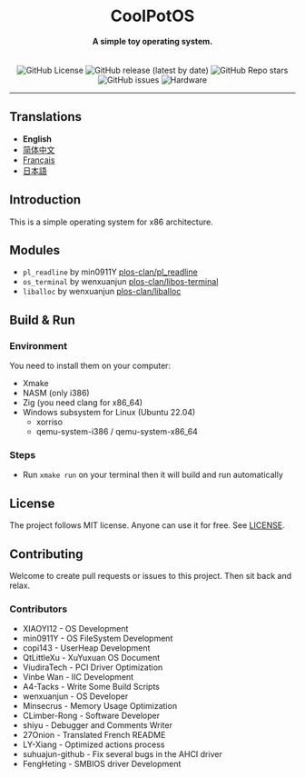 <br>
<br>

<h1 align="center">CoolPotOS</h1>

<div align="center"><strong>A simple toy operating system.</strong></div>

<br>
<br>

<div align="center">
<img alt="GitHub License" src="https://img.shields.io/github/license/plos-clan/CoolPotOS?style=flat-square"/>
<img alt="GitHub release (latest by date)" src="https://img.shields.io/github/v/release/plos-clan/CoolPotOS?style=flat-square"/>
<img alt="GitHub Repo stars" src="https://img.shields.io/github/stars/plos-clan/CoolPotOS?style=flat-square"/>
<img alt="GitHub issues" src="https://img.shields.io/github/issues/plos-clan/CoolPotOS?style=flat-square"/>
<img alt="Hardware" src="https://img.shields.io/badge/Hardware-i386_x64-blue?style=flat-square"/>
</div>



<hr>

## Translations

- **English**
- [简体中文](readme/README-zh-CN.md)
- [Français](readme/README-fr-FR.md)
- [日本語](readme/README-ja-JP.md)

## Introduction

This is a simple operating system for x86 architecture.

## Modules

* `pl_readline` by min0911Y [plos-clan/pl_readline](https://github.com/plos-clan/pl_readline)
* `os_terminal` by wenxuanjun [plos-clan/libos-terminal](https://github.com/plos-clan/libos-terminal)
* `liballoc` by wenxuanjun [plos-clan/liballoc](https://github.com/plos-clan/liballoc)

## Build & Run

### Environment

You need to install them on your computer:

- Xmake
- NASM (only i386)
- Zig (you need clang for x86_64)
- Windows subsystem for Linux (Ubuntu 22.04)
  - xorriso
  - qemu-system-i386 / qemu-system-x86_64

### Steps

- Run `xmake run` on your terminal then it will build and run automatically

## License

The project follows MIT license. Anyone can use it for free. See [LICENSE](LICENSE).

## Contributing

Welcome to create pull requests or issues to this project. Then sit back and relax.

### Contributors

* XIAOYI12 - OS Development
* min0911Y - OS FileSystem Development
* copi143 - UserHeap Development
* QtLittleXu - XuYuxuan OS Document
* ViudiraTech - PCI Driver Optimization
* Vinbe Wan - IIC Development
* A4-Tacks - Write Some Build Scripts
* wenxuanjun - OS Developer
* Minsecrus - Memory Usage Optimization
* CLimber-Rong - Software Developer
* shiyu - Debugger and Comments Writer
* 27Onion - Translated French README
* LY-Xiang - Optimized actions process
* suhuajun-github - Fix several bugs in the AHCI driver
* FengHeting - SMBIOS driver Development